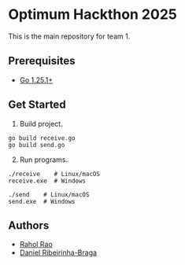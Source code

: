 # Optimum Hackthon 2025

This is the main repository for team 1.

## Prerequisites

 - [Go 1.25.1+](https://go.dev/)

## Get Started

1. Build project.

```shell
go build receive.go
go build send.go
```

2. Run programs.

```shell
./receive    # Linux/macOS
receive.exe  # Windows
```

```shell
./send    # Linux/macOS
send.exe  # Windows
```

## Authors

- [Rahol Rao](https://github.com/RahulR30/)
- [Daniel Ribeirinha-Braga](https://github.com/DBragz)
